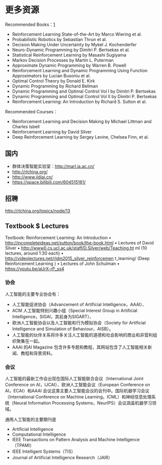 

<!--
 * @version:
 * @Author:  StevenJokess（蔡舒起） https://github.com/StevenJokess
 * @Date: 2023-03-08 21:32:56
 * @LastEditors:  StevenJokess（蔡舒起） https://github.com/StevenJokess
 * @LastEditTime: 2023-08-31 22:34:11
 * @Description:
 * @Help me: make friends by a867907127@gmail.com and help me get some “foreign” things or service I need in life; 如有帮助，请赞助，失业3年了。![支付宝收款码](https://github.com/StevenJokess/d2rl/blob/master/img/%E6%94%B6.jpg)
 * @TODO::
 * @Reference:
-->
# 更多资源

Recommended Books：[1]

- Reinforcement Learning State-of-the-Art by Marco Wiering et al.
- Probabilistic Robotics by Sebastian Thrun et al.
- Decision Making Under Uncertainty by Mykel J. Kochenderfer
- Neuro-Dynamic Programming by Dimitri P. Bertsekas et al.
- Statistical Reinforcement Learning by Masashi Sugiyama
- Markov Decision Processes by Martin L. Puterman
- Approximate Dynamic Programming by Warren B. Powell
- Reinforcement Learning and Dynamic Programming Using Function Approximators by Lucian Busoniu et al.
- Optimal Control Theory by Donald E. Kirk
- Dynamic Programming by Richard Bellman
- Dynamic Programming and Optimal Control Vol I by Dimitri P. Bertsekas
- Dynamic Programming and Optimal Control Vol II by Dimitri P. Bertsekas
- Reinforcement Learning: An Introduction by Richard S. Sutton et al.

Recommended Courses：

- Reinforcement Learning and Decision Making by Michael Littman and Charles Isbell
- Reinforcement Learning by David Silver
- Deep Reinforcement Learning by Sergey Levine, Chelsea Finn, et al.

## 国内

- 群体决策智能实验室：http://marl.ia.ac.cn/
- http://rlchina.org/
- http://www.jidiai.cn/
- https://space.bilibili.com/604515161/


## 招聘

http://rlchina.org/topics/node/13


## Textbook $ Lectures

Textbook: Reinforcement Learning: An Introduction
• http://incompleteideas.net/sutton/book/the-book.html
• Lectures of David Silver
• http://www0.cs.ucl.ac.uk/staff/D.Silver/web/Teaching.ht
ml (10 lectures, around 1:30 each)
• http://videolectures.net/rldm2015_silver_reinforcemen
t_learning/ (Deep Reinforcement Learning )
• Lectures of John Schulman
• https://youtu.be/aUrX-rP_ss4




### 协会

人工智能的主要专业协会有：

- 人工智能促进协会（Advancement of Artificial Intelligence，AAAI）、
- ACM 人工智能特别兴趣小组（Special Interest Group in Artificial Intelligence，SIGAI，其前身为SIGART）、
- 欧洲人工智能协会以及人工智能和行为模拟协会（Society for Artificial Intelligence and Simulation of Behaviour，AISB）。
- 人工智能的伙伴关系将许多关注人工智能的道德和社会影响的商业和非营利组织聚集在一起。
- AAAI 的AI  Magazine 包含许多专题和教程，其网站包含了人工智能相关新闻、教程和背景资料。

### 会议

人工智能的最新工作会出现在国际人工智能联合会议（International Joint Conference on AI，IJCAI）、欧洲人工智能会议（European Conference on AI，ECAI）和AAAI 会议这类主要人工智能会议的会刊中。国际机器学习会议（International Conference on Machine Learning，ICML）和神经信息处理系统（Neural Information Processing Systems，NeurIPS）会议涵盖机器学习领域。

通用人工智能的主要期刊是

- Artificial Intelligence
- Computational  Intelligence
- IEEE Transactions  on  Pattern  Analysis  and  Machine  Intelligence   （TPAMI）
- IEEE  Intelligent  Systems（TIS）
- Journal of Artificial Intelligence Research（JAIR）

[1]: https://github.com/mimoralea/applied-reinforcement-learning/tree/master/12-recommended-books
